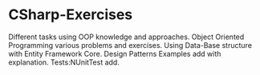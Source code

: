 # CSharp-Exercises
Different tasks using OOP knowledge and approaches.
Object Oriented Programming various problems and exercises.
Using Data-Base structure with Entity Framework Core.
Design Patterns Examples add with explanation.
Tests:NUnitTest add.
#
